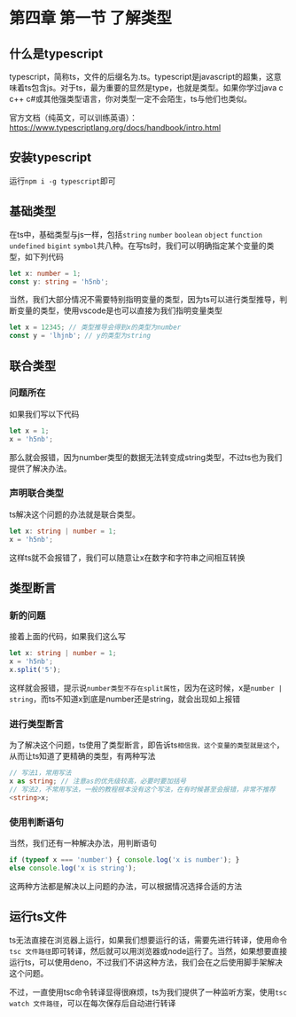 # 第四章 第一节 了解类型

## 什么是typescript

typescript，简称ts，文件的后缀名为.ts。typescript是javascript的超集，这意味着ts包含js。对于ts，最为重要的显然是type，也就是类型。如果你学过java c c++ c#或其他强类型语言，你对类型一定不会陌生，ts与他们也类似。

官方文档（纯英文，可以训练英语）：https://www.typescriptlang.org/docs/handbook/intro.html

## 安装typescript

运行`npm i -g typescript`即可

## 基础类型

在ts中，基础类型与js一样，包括`string` `number` `boolean` `object` `function` `undefined` `bigint` `symbol`共八种。在写ts时，我们可以明确指定某个变量的类型，如下列代码

```ts
let x: number = 1;
const y: string = 'h5nb';
```

当然，我们大部分情况不需要特别指明变量的类型，因为ts可以进行类型推导，判断变量的类型，使用vscode是也可以直接为我们指明变量类型

```ts
let x = 12345; // 类型推导会得到x的类型为number
const y = 'lhjnb'; // y的类型为string
```

## 联合类型

### 问题所在

如果我们写以下代码

```ts
let x = 1;
x = 'h5nb';
```

那么就会报错，因为number类型的数据无法转变成string类型，不过ts也为我们提供了解决办法。

### 声明联合类型

ts解决这个问题的办法就是联合类型。

```ts
let x: string | number = 1;
x = 'h5nb';
```

这样ts就不会报错了，我们可以随意让x在数字和字符串之间相互转换

## 类型断言

### 新的问题

接着上面的代码，如果我们这么写

```ts
let x: string | number = 1;
x = 'h5nb';
x.split('5');
```

这样就会报错，提示说`number类型不存在split属性`，因为在这时候，x是`number | string`，而ts不知道x到底是number还是string，就会出现如上报错

### 进行类型断言

为了解决这个问题，ts使用了类型断言，即告诉ts`相信我，这个变量的类型就是这个`，从而让ts知道了更精确的类型，有两种写法

```ts
// 写法1，常用写法
x as string; // 注意as的优先级较高，必要时要加括号
// 写法2，不常用写法，一般的教程根本没有这个写法，在有时候甚至会报错，非常不推荐
<string>x;
```

### 使用判断语句

当然，我们还有一种解决办法，用判断语句

```ts
if (typeof x === 'number') { console.log('x is number'); }
else console.log('x is string');
```

这两种方法都是解决以上问题的办法，可以根据情况选择合适的方法

## 运行ts文件

ts无法直接在浏览器上运行，如果我们想要运行的话，需要先进行转译，使用命令`tsc 文件路径`即可转译，然后就可以用浏览器或node运行了。当然，如果想要直接运行ts，可以使用deno，不过我们不讲这种方法，我们会在之后使用脚手架解决这个问题。

不过，一直使用tsc命令转译显得很麻烦，ts为我们提供了一种监听方案，使用`tsc watch 文件路径`，可以在每次保存后自动进行转译